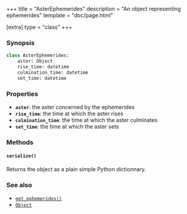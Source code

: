 +++
title = "AsterEphemerides"
description = "An object representing ephemerides"
template = "doc/page.html"

[extra]
type = "class"
+++

### Synopsis

```python
class AsterEphemerides:
    aster: Object
    rise_time: datetime
    culmination_time: datetime
    set_time: datetime
```

### Properties

- **`aster`**: the aster concerned by the ephemerides
- **`rise_time`**: the time at which the aster rises
- **`culmination_time`**: the time at which the aster culminates
- **`set_time`**: the time at which the aster sets

### Methods

#### `serialize()`

Returns the object as a plain simple Python dictionnary.

### See also

- [`get_ephemerides()`](@/lib/doc/0.11/functions/get_ephemerides.md)
- [`Object`](@/lib/doc/0.11/model/Object.md)
